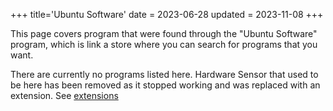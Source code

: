 +++
title='Ubuntu Software'
date = 2023-06-28
updated = 2023-11-08
+++

This page covers program that were found through the "Ubuntu Software" program, which is link a store where you can search for programs that you want.

There are currently no programs listed here. Hardware Sensor that used to be here has been removed as it stopped working and was replaced with an extension.
See [extensions](@/debian/extension.md)